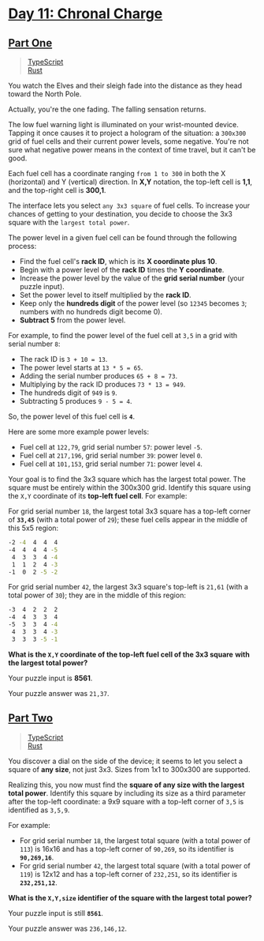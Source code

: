 # [Day 11: Chronal Charge](https://adventofcode.com/2018/day/11)

## [Part One](https://adventofcode.com/2018/day/11#part1)

> [TypeScript](/solutions/typescript/2018/11/part_one.ts)\
> [Rust](/solutions/rust/2018/11/src/lib.rs)

You watch the Elves and their sleigh fade into the distance as they head
toward the North Pole.

Actually, you're the one fading. The falling sensation returns.

The low fuel warning light is illuminated on your wrist-mounted device.
Tapping it once causes it to project a hologram of the situation: a `300x300`
grid of fuel cells and their current power levels, some negative. You're not
sure what negative power means in the context of time travel, but it can't be
good.

Each fuel cell has a coordinate ranging `from 1 to 300` in both the X
(horizontal) and Y (vertical) direction. In **X,Y** notation, the top-left
cell is **1,1**, and the top-right cell is **300,1**.

The interface lets you select `any 3x3 square` of fuel cells. To increase
your chances of getting to your destination, you decide to choose the 3x3
square with the `largest total power`.

The power level in a given fuel cell can be found through the following
process:

- Find the fuel cell's **rack ID**, which is its **X coordinate plus 10**.
- Begin with a power level of the **rack ID** times the **Y coordinate**.
- Increase the power level by the value of the **grid serial number** (your
  puzzle input).
- Set the power level to itself multiplied by the **rack ID**.
- Keep only the **hundreds digit** of the power level (so `12345` becomes `3`;
  numbers with no hundreds digit become 0).
- **Subtract 5** from the power level.

For example, to find the power level of the fuel cell at `3,5` in a grid with
serial number `8`:

- The rack ID is `3 + 10 = 13`.
- The power level starts at `13 * 5 = 65`.
- Adding the serial number produces `65 + 8 = 73`.
- Multiplying by the rack ID produces `73 * 13 = 949`.
- The hundreds digit of `949` is `9`.
- Subtracting 5 produces `9 - 5 = 4`.

So, the power level of this fuel cell is **`4`**.

Here are some more example power levels:

- Fuel cell at `122,79`, grid serial number `57`: power level `-5`.
- Fuel cell at `217,196`, grid serial number `39`: power level `0`.
- Fuel cell at `101,153`, grid serial number `71`: power level `4`.

Your goal is to find the 3x3 square which has the largest total power. The
square must be entirely within the 300x300 grid. Identify this square using
the `X,Y` coordinate of its **top-left fuel cell**. For example:

For grid serial number `18`, the largest total 3x3 square has a top-left
corner of **`33,45`** (with a total power of `29`); these fuel cells appear in
the middle of this 5x5 region:

```cmd
-2 -4  4  4  4
-4  4  4  4 -5
 4  3  3  4 -4
 1  1  2  4 -3
-1  0  2 -5 -2
```

For grid serial number `42`, the largest 3x3 square's top-left is `21,61`
(with a total power of `30`); they are in the middle of this region:

```cmd
-3  4  2  2  2
-4  4  3  3  4
-5  3  3  4 -4
 4  3  3  4 -3
 3  3  3 -5 -1
```

**What is the `X,Y` coordinate of the top-left fuel cell of the 3x3 square**
**with the largest total power?**

Your puzzle input is **8561**.

Your puzzle answer was `21,37`.

## [Part Two](https://adventofcode.com/2018/day/11#part2)

> [TypeScript](/solutions/typescript/2018/11/part_two.ts)\
> [Rust](/solutions/rust/2018/11/src/lib.rs)

You discover a dial on the side of the device; it seems to let you select a
square of **any size**, not just 3x3. Sizes from 1x1 to 300x300 are supported.

Realizing this, you now must find the **square of any size with the largest**
**total power**. Identify this square by including its size as a third
parameter after the top-left coordinate: a 9x9 square with a top-left corner
of `3,5` is identified as `3,5,9`.

For example:

- For grid serial number `18`, the largest total square (with a total power
  of `113`) is 16x16 and has a top-left corner of `90,269`, so its identifier
  is **`90,269,16`**.
- For grid serial number `42`, the largest total square (with a total power
  of `119`) is 12x12 and has a top-left corner of `232,251`, so its identifier
  is **`232,251,12`**.

**What is the `X,Y,size` identifier of the square with the largest total**
**power?**

Your puzzle input is still **`8561`**.

Your puzzle answer was `236,146,12`.
